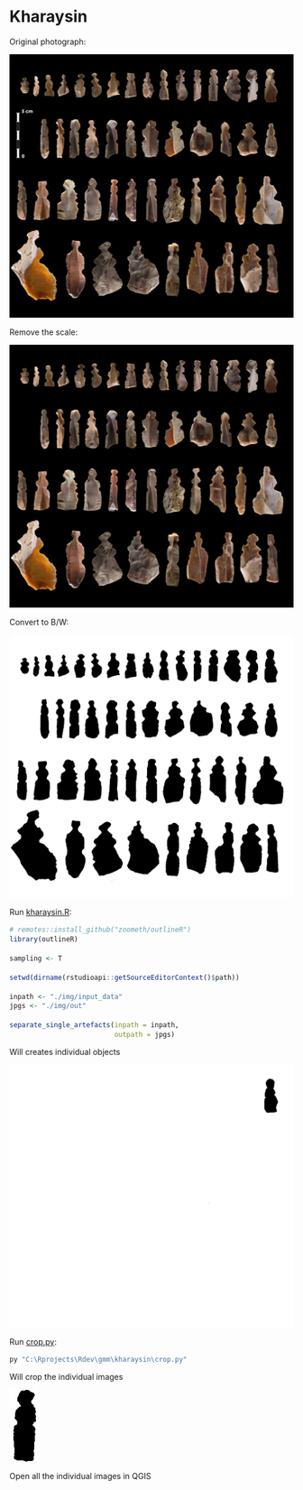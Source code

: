 # Kharaysin

Original photograph:

![](doc/img1.jpg)

Remove the scale:

![](doc/img1-noscale.jpg)

Convert to B/W:

![](doc/img1-bw.jpg)

Run [kharaysin.R](https://github.com/zoometh/Rdev/blob/master/gmm/kharaysin/kharaysin.R):

```R
# remotes::install_github("zoometh/outlineR")
library(outlineR)

sampling <- T

setwd(dirname(rstudioapi::getSourceEditorContext()$path))

inpath <- "./img/input_data"
jpgs <- "./img/out"

separate_single_artefacts(inpath = inpath,
                          outpath = jpgs)
```

Will creates individual objects

![](doc/img1-001.jpg)

Run [crop.py](https://github.com/zoometh/Rdev/blob/master/gmm/kharaysin/crop.py):

```Python
py "C:\Rprojects\Rdev\gmm\kharaysin\crop.py"
```

Will crop the individual images

![](doc/img1-002.jpg)

Open all the individual images in QGIS



